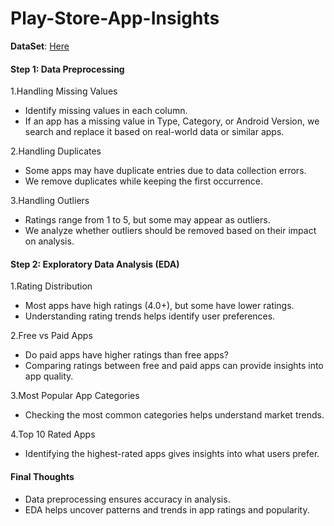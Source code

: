 # Play-Store-App-Insights

**DataSet**: [Here](https://www.kaggle.com/datasets/lava18/google-play-store-apps)

#### Step 1: Data Preprocessing
1.Handling Missing Values
- Identify missing values in each column.
- If an app has a missing value in Type, Category, or Android Version, we search and replace it based on real-world data or similar apps.

2.Handling Duplicates
- Some apps may have duplicate entries due to data collection errors.
- We remove duplicates while keeping the first occurrence.

3.Handling Outliers
- Ratings range from 1 to 5, but some may appear as outliers.
- We analyze whether outliers should be removed based on their impact on analysis.

#### Step 2: Exploratory Data Analysis (EDA)
1.Rating Distribution
- Most apps have high ratings (4.0+), but some have lower ratings.
- Understanding rating trends helps identify user preferences.

2.Free vs Paid Apps
- Do paid apps have higher ratings than free apps?
- Comparing ratings between free and paid apps can provide insights into app quality.

3.Most Popular App Categories
- Checking the most common categories helps understand market trends.

4.Top 10 Rated Apps
- Identifying the highest-rated apps gives insights into what users prefer.

#### Final Thoughts
- Data preprocessing ensures accuracy in analysis.
- EDA helps uncover patterns and trends in app ratings and popularity.
